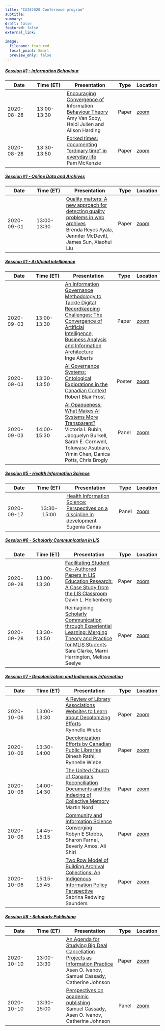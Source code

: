 ```yaml
---
title: "CAIS2020 Conference program"
subtitle:
summary:
draft: false
featured: false
external_link: 

image:
  filename: featured
  focal_point: Smart
  preview_only: false
---
```


##### [Session #1 - Information Behaviour](../information-behavior/)

|<div style="width:75px">Date</div>|<div style="width:78px">Time (ET)</div>|Presentation|Type|Location|
|----------|-----------|------------|:--:|--------|
|2020-08-28|13:00-13:30|[Encouraging Convergence of Information Behaviour Theory](../../talk/encouraging-convergence-of-information-behaviour-theory-and-information-services-education/)<br>Amy Van Scoy, Heidi Julien and Alison Harding|Paper|[zoom](link)|
|2020-08-28|13:30-13:50|[Forked times: documenting “ordinary time” in everyday life](../../talk/forked-times-documenting-ordinary-time-in-everyday-life/)<br>Pam McKenzie|Paper|[zoom](link)|

##### [Session #1 - Online Data and Archives](../information-behavior/)

|<div style="width:75px">Date</div>|<div style="width:78px">Time (ET)</div>|Presentation|Type|Location|
|----------|-----------|------------|:--:|--------|
|2020-09-01|13:00-13:30|[Quality matters: A new approach for detecting quality problems in web archives ](../../talk/quality-matters/)<br>Brenda Reyes Ayala, Jennifer McDevitt, James Sun, Xiaohui Liu |Paper|[zoom](link)|


##### [Session #1 - Artificial intelligence](../session-1/)
|<div style="width:75px">Date</div>|<div style="width:78px">Time (ET)</div>|Presentation|Type|Location|
|----------|-----------|------------|:--:|--------|
|2020-09-03|13:00-13:30|[An Information Governance Methodology to Tackle Digital Recordkeeping Challenges: The Convergence of Artificial Intelligence, Business Analysis and Information Architecture](../../talk/an-information-governance-methodology-to-tackle-digital-recordkeeping-challenges/)<br>Inge Alberts|Paper|[zoom](link)|
|2020-09-03|13:30-13:50|[AI Governance Systems: Ontological Explorations in the Canadian Context](../../talk/ai-governance-systems/)<br>Robert Blair Frost|Poster|[zoom](link)|
|2020-09-03|14:00-15:30|[AI Opaqueness: What Makes AI Systems More Transparent?](../../talk/ai-opaqueness/)<br>Victoria L Rubin, Jacquelyn Burkell, Sarah E. Cornwell, Toluwase Asubiaro, Yimin Chen, Danica Potts, Chris Brogly|Panel|[zoom](link)|

##### [Session #5 - Health Information Science](../session-5/)

|<div style="width:75px">Date</div>|<div style="width:78px">Time (ET)</div>|Presentation|Type|Location|
|----------|:---------:|------------|:--:|--------|
|2020-09-17|13:30-15:00|[Health Information Science: Perspectives on a discipline in development](../../talk/health-information-science/)<br>Eugenia Canas|Panel|[zoom](link)|


##### [Session #6 - Scholarly Communication in LIS](../scholarly-communication-lis/)

|<div style="width:75px">Date</div>|<div style="width:78px">Time (ET)</div>|Presentation|Type|Location|
|----------|-----------|------------|:--:|--------|
|2020-09-28|13:00-13:30|[Facilitating Student Co-Authored Papers in LIS Education Research: A Case Study from the LIS Classroom](../../talk/facilitating-student-authored-papers-in-lis-education-research/)<br>Davin L. Helkenberg|Paper|[zoom](link)|
|2020-09-28|13:30-13:50|[Reimagining Scholarly Communication through Experiential Learning: Merging Theory and Practice for MLIS Students](../../talk/reimagining-scholarly-communication-through-experimental-learning/)<br>Sara Clarke, Marni Harrington, Melissa Seelye|Paper|[zoom](link)|


##### [Session #7 - Decolonization and Indigenous Information](../session-7/)

|<div style="width:75px">Date</div>|<div style="width:78px">Time (ET)</div>|Presentation|Type|Location|
|----------|-----------|------------|:--:|--------|
|2020-10-06|13:00-13:30|[A Review of Library Associations Websites to Learn about Decolonizing Efforts](../../talk/a-review-of-associations-websites/)<br>Rynnelle Wiebe|Paper|[zoom](link)|
|2020-10-06|13:30-14:00|[Decolonization Efforts by Canadian Public Libraries](../../talk/decolonization-efforts-by-canadian-public-libraries/)<br>Dinesh Rathi, Rynnelle Wiebe|Paper|[zoom](link)|
|2020-10-06|14:00-14:30|[The United Church of Canada's Reconciliation Documents and the Indexing of Collective Memory](../../talk/the-united-church-of-canadas-reconciliation-documents/)<br>Martin Nord|Paper|[zoom](link)|
|2020-10-06|14:45-15:15|[Community and Information Science Converging](../../talk/community-and-information-science-converging/)<br>Robyn E Stobbs, Sharon Farnel, Beverly Amos, Ali Shiri|Paper|[zoom](link)|
|2020-10-06|15:15-15:45|[Two Row Model of Building Archival Collections: An Indigenous Information Policy Perspective](../../talk/two-row-model-of-building-archival-collections/)<br>Sabrina Redwing Saunders|Paper|[zoom](link)|


##### [Session #8 - Scholarly Publishing](../session-8/)
|<div style="width:75px">Date</div>|<div style="width:78px">Time (ET)</div>|Presentation|Type|Location|
|----------|-----------|------------|:--:|--------|
|2020-10-10|13:00-13:30|[An Agenda for Studying Big Deal Cancellation Projects as Information Practice](../../talk/an-agenda-for-studying-big-deal-cancellation-projects-as-information-practice/)<br>Asen O. Ivanov, Samuel Cassady, Catherine Johnson|Paper|[zoom](link)|
|2020-10-10|13:30-15:00|[Perspectives on academic publishing](../../talk/perspectives-on-academic-publishing/)<br>Samuel Cassady, Asen O. Ivanov, Catherine Johnson|Panel|[zoom](link)|
